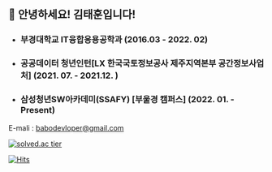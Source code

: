 ## 👋 안녕하세요! 김태훈입니다!

- ### 부경대학교 IT융합응용공학과 (2016.03 - 2022. 02)
- ### 공공데이터 청년인턴[LX 한국국토정보공사 제주지역본부 공간정보사업처] (2021. 07. - 2021.12. )
- ### 삼성청년SW아카데미(SSAFY) [부울경 캠퍼스] (2022. 01. - Present)
 
E-mali : babodevloper@gmail.com

[![solved.ac tier](http://mazassumnida.wtf/api/generate_badge?boj=xogns12356)](https://solved.ac/xogns12356)

[![Hits](https://hits.seeyoufarm.com/api/count/incr/badge.svg?url=https%3A%2F%2Fhttps%2F%2Fgithub.com%2Fhuni-KR%2Fhuni-KR&count_bg=%2379C83D&title_bg=%23555555&icon=&icon_color=%23E7E7E7&title=hits&edge_flat=false)](https://hits.seeyoufarm.com)

<!--
**huni-KR/huni-KR** is a ✨ _special_ ✨ repository because its `README.md` (this file) appears on your GitHub profile.

Here are some ideas to get you started:

- 🔭 I’m currently working on ...
- 🌱 I’m currently learning ...
- 👯 I’m looking to collaborate on ...
- 🤔 I’m looking for help with ...
- 💬 Ask me about ...
- 📫 How to reach me: ...
- 😄 Pronouns: ...
- ⚡ Fun fact: ...
-->
